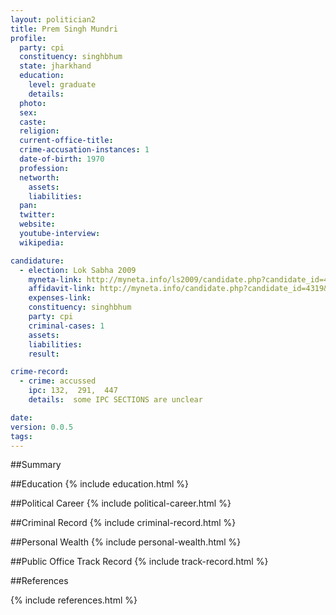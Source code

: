 ```yaml
---
layout: politician2
title: Prem Singh Mundri
profile: 
  party: cpi
  constituency: singhbhum
  state: jharkhand
  education: 
    level: graduate
    details: 
  photo: 
  sex: 
  caste: 
  religion: 
  current-office-title: 
  crime-accusation-instances: 1
  date-of-birth: 1970
  profession: 
  networth: 
    assets: 
    liabilities: 
  pan: 
  twitter: 
  website: 
  youtube-interview: 
  wikipedia: 

candidature: 
  - election: Lok Sabha 2009
    myneta-link: http://myneta.info/ls2009/candidate.php?candidate_id=4319
    affidavit-link: http://myneta.info/candidate.php?candidate_id=4319&scan=original
    expenses-link: 
    constituency: singhbhum 
    party: cpi
    criminal-cases: 1
    assets: 
    liabilities: 
    result:  

crime-record: 
  - crime: accussed
    ipc: 132,  291,  447
    details:  some IPC SECTIONS are unclear  

date: 
version: 0.0.5
tags: 
---
```

##Summary


##Education
{% include education.html %}


##Political Career
{% include political-career.html %}


##Criminal Record
{% include criminal-record.html %}


##Personal Wealth
{% include personal-wealth.html %}


##Public Office Track Record
{% include track-record.html %}


##References


{% include references.html %}